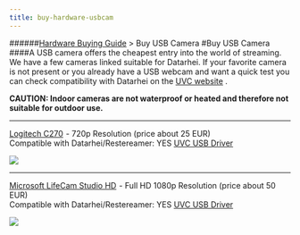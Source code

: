 ```yaml
---
title: buy-hardware-usbcam
---
```

######[Hardware Buying Guide](../wiki/guide-buy-hardware.html) > Buy USB Camera
#Buy USB Camera
####A USB camera offers the cheapest entry into the world of streaming. We have a few cameras linked suitable for Datarhei. If your favorite camera is not present or you already have a USB webcam and want a quick test you can check compatibility with Datarhei on the <a target= "_blank" href="http: //www.ideasonboard.org/uvc/#devices">UVC website</a> .  

**CAUTION: Indoor cameras are not waterproof or heated and therefore not suitable for outdoor use.**

****
<a target= "_blank" rel="nofollow" href="http://www.amazon.de/gp/offer-listing/B003PAOAWG/ref=as_li_tl?ie=UTF8&camp=1638&creative=6742&creativeASIN=B003PAOAWG&linkCode=am2&tag=httpwwwdatarh-21">Logitech C270</a><img src="http://ir-de.amazon-adsystem.com/e/ir?t=httpwwwdatarh-21&l=am2&o=3&a=B003PAOAWG" width="1" height="1" border="0" alt="" style="border:none !important; margin:0px !important;" /> - 720p Resolution (price about 25 EUR)   
Compatible with Datarhei/Restereamer: YES <a target= "_blank" href="http: //www.ideasonboard.org/uvc/#devices">UVC USB Driver</a>

<a target= "_blank" rel="nofollow" href="http://www.amazon.de/gp/offer-listing/B003PAOAWG/ref=as_li_tl?ie=UTF8&camp=1638&creative=6742&creativeASIN=B003PAOAWG&linkCode=am2&tag=httpwwwdatarh-21"><img border="0" src="http://ws-eu.amazon-adsystem.com/widgets/q?_encoding=UTF8&ASIN=B003PAOAWG&Format=_SL250_&ID=AsinImage&MarketPlace=DE&ServiceVersion=20070822&WS=1&tag=httpwwwdatarh-21" ></a><img src="http://ir-de.amazon-adsystem.com/e/ir?t=httpwwwdatarh-21&l=as2&o=3&a=B003PAOAWG" width="1" height="1" border="0" alt="" style="border:none !important; margin:0px !important;" />

****
<a target= "_blank" rel="nofollow" href="http://www.amazon.de/gp/offer-listing/B009IUJMH0/ref=as_li_tl?ie=UTF8&camp=1638&creative=6742&creativeASIN=B009IUJMH0&linkCode=am2&tag=httpwwwdatarh-21">Microsoft LifeCam Studio HD</a><img src="http://ir-de.amazon-adsystem.com/e/ir?t=httpwwwdatarh-21&l=am2&o=3&a=B009IUJMH0" width="1" height="1" border="0" alt="" style="border:none !important; margin:0px !important;" /> - Full HD 1080p Resolution (price about 50 EUR)  
Compatible with Datarhei/Restereamer: YES <a target= "_blank" href="http: //www.ideasonboard.org/uvc/#devices">UVC USB Driver</a>   

<a target= "_blank" rel="nofollow" href="http://www.amazon.de/gp/offer-listing/B009IUJMH0/ref=as_li_tl?ie=UTF8&camp=1638&creative=6742&creativeASIN=B009IUJMH0&linkCode=am2&tag=httpwwwdatarh-21"><img border="0" src="http://ws-eu.amazon-adsystem.com/widgets/q?_encoding=UTF8&ASIN=B009IUJMH0&Format=_SL250_&ID=AsinImage&MarketPlace=DE&ServiceVersion=20070822&WS=1&tag=httpwwwdatarh-21" ></a><img src="http://ir-de.amazon-adsystem.com/e/ir?t=httpwwwdatarh-21&l=am2&o=3&a=B009IUJMH0" width="1" height="1" border="0" alt="" style="border:none !important; margin:0px !important;" />
